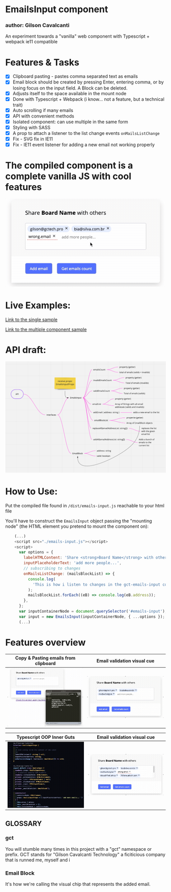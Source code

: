 # EmailsInput component

### author: Gilson Cavalcanti 

An experiment towards a "vanilla" web component with Typescript + webpack ie11 compatible

# Features & Tasks

- [x] Clipboard pasting - pastes comma separated text as emails
- [x] Email block should be created by pressing Enter, entering comma, or by losing focus on the input field. A Block can be deleted.
- [x] Adjusts itself to the space available in the mount node
- [x] Done with Typescript + Webpack (i know... not a feature, but a technical trait)
- [x] Auto scrolling if many emails
- [x] API with convenient methods
- [x] Isolated component: can use multiple in the same form
- [x] Styling with SASS
- [x] A prop to attach a listener to the list change events `onMailsListChange`
- [x] Fix - SVG fix in IE11
- [x] Fix - IE11 event listener for adding a new email not working properly

# The compiled component is a complete vanilla JS with cool features

![GIF gct-emails-input screen capture showcasing cool features](/src/assets/2020-05-18-cool-features.gif)

# Live Examples:

[Link to the single sample](https://gilsoncav.github.io/emails-tags-input/dist/index.html)

[Link to the multiple component sample](https://gilsoncav.github.io/emails-tags-input/dist/emails-input__form-example_multiple.html)

# API draft:

![gct-emails-input api illustration](./src/assets/2020-05-18-API-draft2.png)

# How to Use:

Put the compiled file found in `/dist/emails-input.js` reachable to your html file

You'll have to construct the `EmailsInput` object passing the "mounting node" (the HTML element you pretend to mount the component on):

```javascript
    (...)
    <script src="./emails-input.js"></script>
    <script>
      var options = {
        labelHTMLContent: 'Share <strong>Board Name</strong> with others',
        inputPlaceholderText: 'add more people...',
        // subscribing to changes
        onMailsListChange: (mailsBlockList) => {
          console.log(
            'This is how i listen to changes in the gct-emails-input component...'
          );
          mailsBlockList.forEach((eB) => console.log(eB.address));
        },
      };
      var inputContainerNode = document.querySelector('#emails-input');
      var input = new EmailsInput(inputContainerNode, { ...options });
      (...)
```

# Features overview

| Copy & Pasting emails from clipboard                                                      | Email validation visual cue                                           |
| ----------------------------------------------------------------------------------------- | --------------------------------------------------------------------- |
| ![Image copying and pasting from clipboard](src/assets/2020-05-18-copy-paste-feature.gif) | ![GIF validation email feature](src/assets/2020-05-18-validation.gif) |


| Typescript OOP Inner Guts                                                                        | Email validation visual cue                                                     |
| ------------------------------------------------------------------------------------------------ | ------------------------------------------------------------------------------- |
| ![GIF showcasing typescript code architecture](/src/assets/2020-05-18-typescript-inner-guts.gif) | ![GIF showcasing natural focusing](/src/assets/2020-05-18-natural-focusing.gif) |

## GLOSSARY

### gct

You will stumble many times in this project with a "gct" namespace or prefix.
GCT stands for "Gilson Cavalcanti Technology" a ficiticious company that is runned me, myself and i

### Email Block
It's how we're calling the visual chip that represents the added email. 
